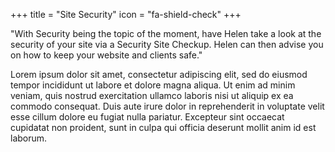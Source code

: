 +++
title = "Site Security"
icon = "fa-shield-check"
+++

"With Security being the topic of the moment, have Helen take a look at the security of your site via a Security Site Checkup. Helen can then advise you on how to keep your website and clients safe."

<!--more-->

Lorem ipsum dolor sit amet, consectetur adipiscing elit, sed do eiusmod tempor incididunt ut labore et dolore magna aliqua. Ut enim ad minim veniam, quis nostrud exercitation ullamco laboris nisi ut aliquip ex ea commodo consequat. Duis aute irure dolor in reprehenderit in voluptate velit esse cillum dolore eu fugiat nulla pariatur. Excepteur sint occaecat cupidatat non proident, sunt in culpa qui officia deserunt mollit anim id est laborum.
